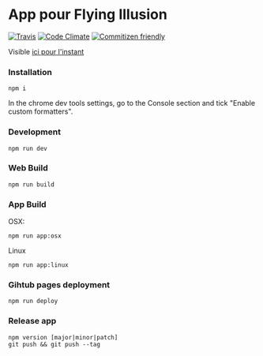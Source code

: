# App pour Flying Illusion

[![Travis](https://img.shields.io/travis/xseignard/flying-illusion.svg?style=flat-square)](https://travis-ci.org/xseignard/flying-illusion) [![Code Climate](https://img.shields.io/codeclimate/coverage/github/xseignard/flying-illusion.svg?style=flat-square)](https://codeclimate.com/github/xseignard/flying-illusion/coverage) [![Commitizen friendly](https://img.shields.io/badge/commitizen-friendly-brightgreen.svg?style=flat-square)](http://commitizen.github.io/cz-cli/)

Visible [ici pour l'instant](http://xseignard.github.io/flying-illusion/)

### Installation
```
npm i
```
In the chrome dev tools settings, go to the Console section and tick "Enable custom formatters".

### Development
```
npm run dev
```

### Web Build
```
npm run build
```

### App Build
OSX:
```
npm run app:osx
```

Linux
```
npm run app:linux
```

### Gihtub pages deployment
```
npm run deploy
```

### Release app
```
npm version [major|minor|patch]
git push && git push --tag
```
